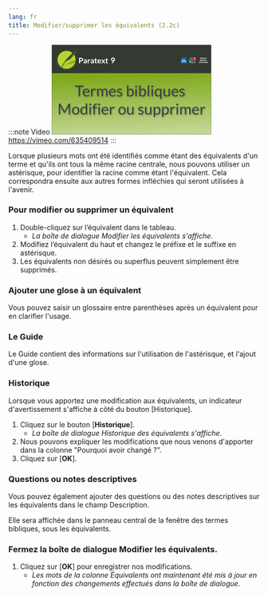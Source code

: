 ```yaml
---
lang: fr
title: Modifier/supprimer les équivalents (2.2c)
---
```


:::note Video
[![ ](../../media/2.2c.png)](https://vimeo.com/635409514)  
https://vimeo.com/635409514
:::

Lorsque plusieurs mots ont été identifiés comme étant des équivalents d'un terme et qu'ils ont tous la même racine centrale, nous pouvons utiliser un astérisque, pour identifier la racine comme étant l'équivalent. Cela correspondra ensuite aux autres formes infléchies qui seront utilisées à l'avenir.

### Pour modifier ou supprimer un équivalent

1. Double-cliquez sur l’équivalent dans le tableau.  
   -  *La boîte de dialogue Modifier les équivalents s'affiche*.
1. Modifiez l’équivalent du haut et changez le préfixe et le suffixe en astérisque.
1. Les équivalents non désirés ou superflus peuvent simplement être supprimés.

### Ajouter une glose à un équivalent

Vous pouvez saisir un glossaire entre parenthèses après un équivalent pour en clarifier l'usage.

### Le Guide

Le Guide contient des informations sur l'utilisation de l'astérisque, et l'ajout d'une glose. 

### Historique

Lorsque vous apportez une modification aux équivalents, un indicateur d'avertissement s'affiche à côté du bouton [Historique].

1.  Cliquez sur le bouton [**Historique**].  
    -  *La boîte de dialogue Historique des équivalents s'affiche*.
1.  Nous pouvons expliquer les modifications que nous venons d'apporter dans la colonne "Pourquoi avoir changé ?".
1.  Cliquez sur [**OK**].

### Questions ou notes descriptives

Vous pouvez également ajouter des questions ou des notes descriptives sur les équivalents dans le champ Description.

Elle sera affichée dans le panneau central de la fenêtre des termes bibliques, sous les équivalents.

### Fermez la boîte de dialogue Modifier les équivalents.  
1.  Cliquez sur [**OK**] pour enregistrer nos modifications.
     -  *Les mots de la colonne Équivalents ont maintenant été mis à jour en fonction des changements effectués dans la boîte de dialogue*.

